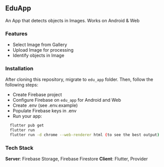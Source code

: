 ## EduApp

An App that detects objects in Images. Works on Android & Web 

### Features
- Select Image from Gallery
- Upload Image for processing
- Identify objects in Image

### Installation
After cloning this repository, migrate to ```edu_app``` folder. Then, follow the following steps:
- Create Firebase project
- Configure Firebase on ```edu_app``` for Android and Web
- Create .env (see .env.example)
- Populate Firebase keys in .env
- Run your app:
```bash
  flutter pub get
  flutter run
  flutter run -d chrome --web-renderer html (to see the best output)
```

### Tech Stack
**Server**: Firebase Storage, Firebase Firestore
**Client**: Flutter, Provider